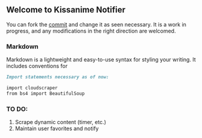 ## Welcome to Kissanime Notifier

You can fork the [commit](https://github.com/1hef001/Kissanime-notifier/) and change it as seen necessary. It is a work in progress, and any modifications in the right direction are welcomed.


### Markdown

Markdown is a lightweight and easy-to-use syntax for styling your writing. It includes conventions for

```markdown
Import statements necessary as of now:

import cloudscraper
from bs4 import BeautifulSoup

```

### TO DO:

1. Scrape dynamic content (timer, etc.)
2. Maintain user favorites and notify
